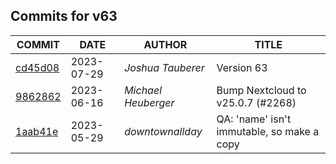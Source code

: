 ## Commits for v63
| COMMIT | DATE | AUTHOR | TITLE |
| ------ | ---- | ------ | ----- |
| [cd45d08](https://github.com/downtownallday/mailinabox-ldap/commit/cd45d08409079f3c2ad9d468e516e15d118d21e9) | 2023-07-29 | _Joshua Tauberer_ | Version 63 |
| [9862862](https://github.com/downtownallday/mailinabox-ldap/commit/98628622c7a435f8ba58a50407eccd9fdb7a3fcd) | 2023-06-16 | _Michael Heuberger_ | Bump Nextcloud to v25.0.7 (#2268) |
| [1aab41e](https://github.com/downtownallday/mailinabox-ldap/commit/1aab41e7fea7991ccb4ac692667326187e78ef18) | 2023-05-29 | _downtownallday_ | QA: 'name' isn't immutable, so make a copy |
